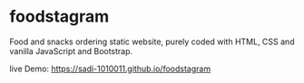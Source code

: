 # foodstagram
Food and snacks ordering static website, purely coded with HTML, CSS and vanilla JavaScript and Bootstrap.

live Demo: https://sadi-1010011.github.io/foodstagram
